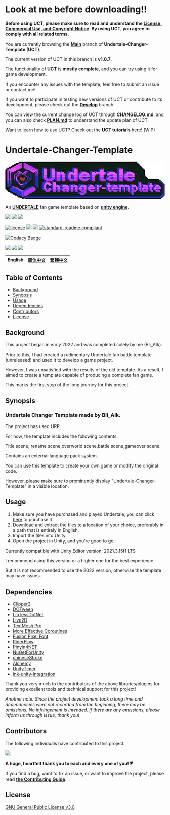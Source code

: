 # Look at me before downloading!!
**Before using UCT, please make sure to read and understand the [License, Commercial Use, and Copyright Notice](LICENSE_MONETIZATION_AND_COPYRIGHT_NOTICE.md). By using UCT, you agree to comply with all related terms.**

You are currently browsing the **[Main](https://github.com/Bli-AIk/Undertale-Changer-Template/tree/main)** branch of **Undertale-Changer-Template (UCT)**.

The current version of UCT in this branch is **v1.0.7**.

The functionality of **UCT** is **mostly complete**, and you can try using it for game development.

If you encounter any issues with the template, feel free to submit an issue or contact me!

If you want to participate in testing new versions of UCT or contribute to its development, please check out the **[Develop](https://github.com/Bli-AIk/Undertale-Changer-Template/tree/develop)** branch.

You can view the current change log of UCT through [**CHANGELOG.md**](CHANGELOG.md), and you can also check **[PLAN.md](PLAN.md)** to understand the update plan of UCT.

Want to learn how to use UCT? Check out the [**UCT tutorials**](https://bli-aik.github.io/UCT-Tutorials/) here! (WIP)

# Undertale-Changer-Template

<p align="center">
  <img src="logo.png" style="image-rendering: pixelated;">
</p>


An [**UNDERTALE**](https://undertale.com/) fan game template based on [**unity engine**](https://unity.com).

![](https://img.shields.io/badge/C%23-239120?style=for-the-badge&logo=csharp&logoColor=white)
![](https://img.shields.io/badge/Rider-000000?style=for-the-badge&logo=Rider&logoColor=white)
![](https://img.shields.io/badge/Unity-100000?style=for-the-badge&logo=unity&logoColor=white)

[![license](https://img.shields.io/github/license/Bli-AIk/Undertale-Changer-Template
)](LICENSE)
<img src="https://img.shields.io/github/repo-size/Bli-AIk/Undertale-Changer-Template.svg"/>
<img src="https://img.shields.io/github/last-commit/Bli-AIk/Undertale-Changer-Template.svg"/>
[![standard-readme compliant](https://img.shields.io/badge/readme%20style-standard-brightgreen.svg?style=flat-square)](https://github.com/RichardLitt/standard-readme)

[![Codacy Badge](https://app.codacy.com/project/badge/Grade/898e9474ef654b3481178c2cf75bb774)](https://app.codacy.com/gh/Bli-AIk/Undertale-Changer-Template/dashboard?utm_source=gh&utm_medium=referral&utm_content=&utm_campaign=Badge_grade)

[![](https://img.shields.io/badge/Tencent_QQ-EB1923?style=for-the-badge&logo=TencentQQ&logoColor=white)](http://qm.qq.com/cgi-bin/qm/qr?_wv=1027&k=wK7VVbI0VU8mPpG94nDLsHaLRbky5cMT&authKey=LQfQsHtXTqbrRdmhSgUtxesNz9UmiETjymrhJF%2BFT1pAiEy0HUxSfM%2Fx%2FsTdOUC%2F&noverify=0&group_code=289694657)
[![](https://dcbadge.limes.pink/api/server/xvYKa2pSN6)](https://discord.gg/xvYKa2pSN6)
[![](https://img.shields.io/badge/Game%20Jolt-CCFF00?style=for-the-badge&logo=Game%20Jolt&logoColor=black)](https://gamejolt.com/games/undertale_changer_template/771575)


| English | [简体中文](README_zh-CN.md) | [繁體中文](README_zh-TW.md) |
|:---------------------:|:---------------------------:|:---------------------------:|



## Table of Contents

- [Background](#background)
- [Synopsis](#synopsis)
- [Usage](#usage)
- [Dependencies](#Dependencies)
- [Contributors](#Contributors)
- [License](#license)


## Background
This project began in early 2022 and was completed solely by me (Bli_AIk).

Prior to this, I had created a rudimentary Undertale fan battle template (unreleased) and used it to develop a game project.

However, I was unsatisfied with the results of the old template. As a result, I aimed to create a template capable of producing a complete fan game.

This marks the first step of the long journey for this project.

## Synopsis
### Undertale Changer Template made by Bli_AIk.

The project has used URP.

For now, the template includes the following contents:

Title scene, rename scene,overworld scene,battle scene,gameover scene.

Contains an external language pack system.

You can use this template to create your own game or modify the original code. 

However, please make sure to prominently display "Undertale-Changer-Template" in a visible location.


## Usage
1. Make sure you have purchased and played Undertale, you can click [here](https://undertale.com/) to purchase it.
2. Download and extract the files to a location of your choice, preferably in a path that is entirely in English.
3. Import the files into Unity.
4. Open the project in Unity, and you're good to go.

Currently compatible with Unity Editor version: 2021.3.15f1 LTS

I recommend using this version or a higher one for the best experience.

But it is not recommended to use the 2022 version, otherwise the template may have issues.

## Dependencies
- [Clipper2](https://github.com/AngusJohnson/Clipper2)
- [DOTween](https://dotween.demigiant.com/)
- [LibTessDotNet](https://github.com/speps/LibTessDotNet)
- [Live2D](https://www.live2d.com/cubism/download/viewer-unity/)
- [TextMesh Pro](https://docs.unity3d.com/Packages/com.unity.textmeshpro@2.1/manual/index.html)
- [More Effective Coroutines](http://trinary.tech/category/mec/)
- [Fusion Pixel Font](https://github.com/TakWolf/fusion-pixel-font)
- [RiderFlow](https://www.jetbrains.com/riderflow/)
- [Pinyin4NET](https://github.com/hyjiacan/Pinyin4NET)
- [NuGetForUnity](https://github.com/GlitchEnzo/NuGetForUnity)
- [chineseStroke](https://github.com/WTree/chineseStroke)
- [Alchemy](https://github.com/AnnulusGames/Alchemy)
- [UnityTimer](https://github.com/akbiggs/UnityTimer)
- [ink-unity-integration](https://github.com/inkle/ink-unity-integration)

Thank you very much to the contributors of the above libraries/plugins for providing excellent tools and technical support for this project!

*Another note: Since the project development took a long time and dependencies were not recorded from the beginning, there may be omissions. No infringement is intended. If there are any omissions, please inform us through Issue, thank you!*

## Contributors
The following individuals have contributed to this project.

<a href = "https://github.com/Bli-AIk/Undertale-Changer-Template/Python/graphs/contributors">
  <img src = "https://contrib.rocks/image?repo=Bli-AIk/Undertale-Changer-Template"/>
</a>

**A huge, heartfelt thank you to each and every one of you! 🎔**

If you find a bug, want to fix an issue, or want to improve the project, please read **[the Contributing Guide](CONTRIBUTING.md)**.

## License

[GNU General Public License v3.0](../main/LICENSE)

